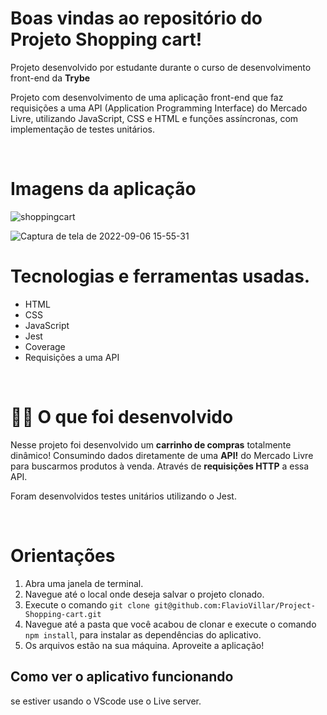 # Boas vindas ao repositório do Projeto Shopping cart!

Projeto desenvolvido por estudante durante o curso de desenvolvimento front-end da **Trybe**

Projeto com desenvolvimento de uma aplicação front-end que faz requisições a uma API (Application Programming Interface) do Mercado Livre, utilizando JavaScript, CSS e HTML e funções assíncronas, com implementação de testes unitários.

<br />

# Imagens da aplicação

![shoppingcart](https://user-images.githubusercontent.com/94480963/188716625-083486be-d1c6-4e52-9207-44961d52a985.gif)

![Captura de tela de 2022-09-06 15-55-31](https://user-images.githubusercontent.com/94480963/188716659-a555f14f-7ac3-4380-be06-13d9acc5eafd.png)

# Tecnologias e ferramentas usadas.

- HTML 
- CSS 
- JavaScript 
- Jest
- Coverage
- Requisições a uma API

<br />

# 👨‍💻 O que foi desenvolvido


Nesse projeto foi desenvolvido um **carrinho de compras** totalmente dinâmico! Consumindo dados diretamente de uma **API!** do Mercado Livre para buscarmos produtos à venda. Através de **requisições HTTP** a essa API.

Foram desenvolvidos testes unitários utilizando o Jest.


<br />

# Orientações

1. Abra uma janela de terminal.
2. Navegue até o local onde deseja salvar o projeto clonado.
3. Execute o comando `git clone git@github.com:FlavioVillar/Project-Shopping-cart.git`
4. Navegue até a pasta que você acabou de clonar e execute o comando `npm install`, para instalar as dependências do aplicativo.
5. Os arquivos estão na sua máquina. Aproveite a aplicação!

## Como ver o aplicativo funcionando
se estiver usando o VScode use o Live server.

